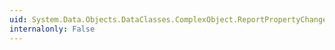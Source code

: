 ```yaml
---
uid: System.Data.Objects.DataClasses.ComplexObject.ReportPropertyChanged(System.String)
internalonly: False
---
```

